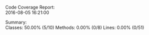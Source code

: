 

Code Coverage Report:   
  2016-08-05 16:21:00   
                        
 Summary:               
  Classes: 50.00% (5/10)
  Methods:  0.00% (0/8) 
  Lines:    0.00% (0/51)

